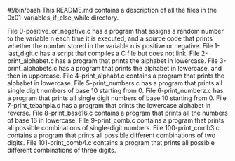 #!/bin/bash
This README.md contains a description of all the files in the 0x01-variables_if_else_while directory.

File 0-positive_or_negative.c has a program that assigns a random number to the variable n each time it is executed, and a source code that prints whether the number stored in the variable n is positive or negative.
File 1-last_digit.c has a script that compiles a C file but does not link.
File 2-print_alphabet.c has a program that prints the alphabet in lowercase.
File 3-print_alphabets.c has a program that prints the alphabet in lowercase, and then in uppercase.
File 4-print_alphabt.c contains a program that prints the alphabet in lowercase.
File 5-print_numbers.c has a program that prints all single digit numbers of base 10 starting from 0.
File 6-print_numberz.c has a program that prints all single digit numbers of base 10 starting from 0.
File 7-print_tebahpla.c has a program that prints the lowercase alphabet in reverse.
File 8-print_base16.c contains a program that prints all the numbers of base 16 in lowercase.
FIle 9-print_comb.c contains  a program that prints all possible combinations of single-digit numbers.
File 100-print_comb3.c contains a program that prints all possible different combinations of two digits.
File 101-print_comb4.c contains a program that prints all possible different combinations of three digits.
